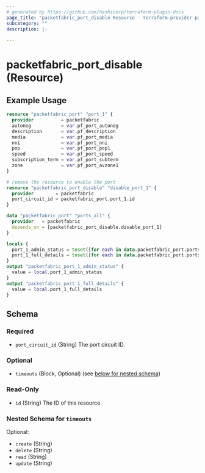 ```yaml
---
# generated by https://github.com/hashicorp/terraform-plugin-docs
page_title: "packetfabric_port_disable Resource - terraform-provider-packetfabric"
subcategory: ""
description: |-
  
---
```


# packetfabric_port_disable (Resource)



## Example Usage

```terraform
resource "packetfabric_port" "port_1" {
  provider          = packetfabric
  autoneg           = var.pf_port_autoneg
  description       = var.pf_description
  media             = var.pf_port_media
  nni               = var.pf_port_nni
  pop               = var.pf_port_pop1
  speed             = var.pf_port_speed
  subscription_term = var.pf_port_subterm
  zone              = var.pf_port_avzone1
}

# remove the resource to enable the port
resource "packetfabric_port_disable" "disable_port_1" {
  provider        = packetfabric
  port_circuit_id = packetfabric_port.port_1.id
}

data "packetfabric_port" "ports_all" {
  provider   = packetfabric
  depends_on = [packetfabric_port_disable.disable_port_1]
}

locals {
  port_1_admin_status = toset([for each in data.packetfabric_port.ports_all.interfaces[*] : each.admin_status if each.port_circuit_id == packetfabric_port.port_1.id])
  port_1_full_details = toset([for each in data.packetfabric_port.ports_all.interfaces[*] : each if each.port_circuit_id == packetfabric_port.port_1.id])
}
output "packetfabric_port_1_admin_status" {
  value = local.port_1_admin_status
}
output "packetfabric_port_1_full_details" {
  value = local.port_1_full_details
}
```

<!-- schema generated by tfplugindocs -->
## Schema

### Required

- `port_circuit_id` (String) The port circuit ID.

### Optional

- `timeouts` (Block, Optional) (see [below for nested schema](#nestedblock--timeouts))

### Read-Only

- `id` (String) The ID of this resource.

<a id="nestedblock--timeouts"></a>
### Nested Schema for `timeouts`

Optional:

- `create` (String)
- `delete` (String)
- `read` (String)
- `update` (String)





